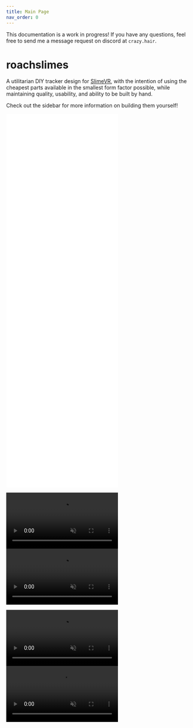 ```yaml
---
title: Main Page
nav_order: 0
---
```


This documentation is a work in progress! If you have any questions, feel free to send me a message request on discord at `crazy.hair`.

# roachslimes

A utilitarian DIY tracker design for [SlimeVR](https://docs.slimevr.dev/), with the intention of using the cheapest parts available in the smallest form factor possible, while maintaining quality, usability, and ability to be built by hand.

Check out the sidebar for more information on building them yourself!


<iframe src="rendering/mobo.html" style="border:0px #ffffff none;" name="mobo_viewer" scrolling="no" frameborder="1" marginheight="0px" marginwidth="0px" height="500px" width="300px" allowfullscreen></iframe>
<iframe src="rendering/dabo.html" style="border:0px #ffffff none;" name="mobo_viewer" scrolling="no" frameborder="1" marginheight="0px" marginwidth="0px" height="500px" width="300px" allowfullscreen></iframe>

<video src="videos/floatybouncy_mobo.mp4" width="300" autoplay loop muted></video> <video src="videos/floatybouncy_dabo.mp4" width="300" autoplay loop muted></video>

<video src="videos/floatybouncy_mobo_case.mp4" width="300" autoplay loop muted></video> <video src="videos/floatybouncy_dabo_case.mp4" width="300" autoplay loop muted></video>
